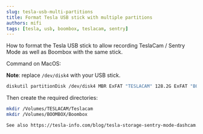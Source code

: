 ```yaml
---
slug: tesla-usb-multi-partitions
title: Format Tesla USB stick with multiple partitions
authors: mifi
tags: [tesla, usb, boombox, teslacam, sentry]
---
```


How to format the Tesla USB stick to allow recording TeslaCam / Sentry Mode as well as Boombox with the same stick.

<!--truncate-->

Command on MacOS:

**Note**: replace `/dev/disk4` with your USB stick.

```bash
diskutil partitionDisk /dev/disk4 MBR ExFAT "TESLACAM" 128.2G ExFAT "BOOMBOX" 100M
```

Then create the required directories:

```bash
mkdir /Volumes/TESLACAM/Teslacam
mkdir /Volumes/BOOMBOX/Boombox

See also https://tesla-info.com/blog/tesla-storage-sentry-mode-dashcam.php
